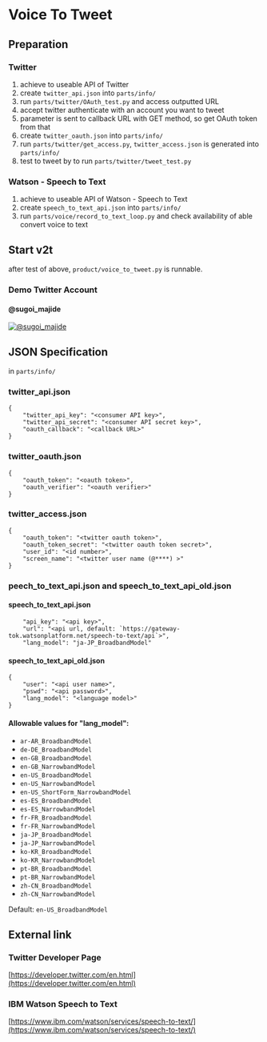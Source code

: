 # Voice To Tweet
## Preparation
### Twitter
1. achieve to useable API of Twitter
2. create `twitter_api.json` into `parts/info/`
3. run `parts/twitter/OAuth_test.py` and access outputted URL
4. accept twitter authenticate with an account you want to tweet
5. parameter is sent to callback URL with GET method, so get OAuth token from that
6. create `twitter_oauth.json` into `parts/info/`
7. run `parts/twitter/get_access.py`, `twitter_access.json` is generated into `parts/info/`
8. test to tweet by to run `parts/twitter/tweet_test.py`

### Watson - Speech to Text
1. achieve to useable API of Watson - Speech to Text
2. create `speech_to_text_api.json` into `parts/info/`
3. run `parts/voice/record_to_text_loop.py` and check availability of able convert voice to text

## Start v2t
after test of above, `product/voice_to_tweet.py` is runnable. 

### Demo Twitter Account
#### @sugoi_majide
[![@sugoi_majide](https://pbs.twimg.com/profile_images/1051660323394973697/3jKTozlj.jpg)](https://twitter.com/sugoi_majide)

## JSON Specification
in `parts/info/`
### **twitter_api.json**
```
{
    "twitter_api_key": "<consumer API key>",
    "twitter_api_secret": "<consumer API secret key>",
    "oauth_callback": "<callback URL>"
}
```
### **twitter_oauth.json**
```
{
    "oauth_token": "<oauth token>",
    "oauth_verifier": "<oauth verifier>"
}
```
### **twitter_access.json**
```
{
    "oauth_token": "<twitter oauth token>",
    "oauth_token_secret": "<twitter oauth token secret>",
    "user_id": "<id number>",
    "screen_name": "<twitter user name (@****) >"
}
```
### **peech_to_text_api.json** and **speech_to_text_api_old.json**
#### **speech_to_text_api.json**
```
    "api_key": "<api key>",
    "url": "<api url, default: `https://gateway-tok.watsonplatform.net/speech-to-text/api`>",
    "lang_model": "ja-JP_BroadbandModel"
```
#### **speech_to_text_api_old.json**
```
{
    "user": "<api user name>",
    "pswd": "<api password>",
    "lang_model": "<language model>"
}
```

#### Allowable values for "lang_model": 
- `ar-AR_BroadbandModel`
- `de-DE_BroadbandModel`
- `en-GB_BroadbandModel`
- `en-GB_NarrowbandModel`
- `en-US_BroadbandModel`
- `en-US_NarrowbandModel`
- `en-US_ShortForm_NarrowbandModel`
- `es-ES_BroadbandModel`
- `es-ES_NarrowbandModel`
- `fr-FR_BroadbandModel`
- `fr-FR_NarrowbandModel`
- `ja-JP_BroadbandModel`
- `ja-JP_NarrowbandModel`
- `ko-KR_BroadbandModel`
- `ko-KR_NarrowbandModel`
- `pt-BR_BroadbandModel`
- `pt-BR_NarrowbandModel`
- `zh-CN_BroadbandModel`
- `zh-CN_NarrowbandModel`

Default: `en-US_BroadbandModel`

## External link
### Twitter Developer Page
[https://developer.twitter.com/en.html](https://developer.twitter.com/en.html)
### IBM Watson Speech to Text
[https://www.ibm.com/watson/services/speech-to-text/](https://www.ibm.com/watson/services/speech-to-text/)